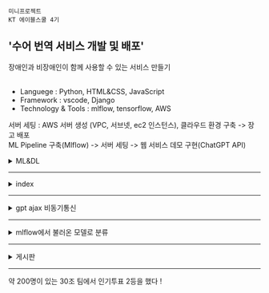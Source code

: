 `미니프로젝트`  
`KT 에이블스쿨 4기`<br>
<h2>'수어 번역 서비스 개발 및 배포'</h2>
장애인과 비장애인이 함께 사용할 수 있는 서비스 만들기
</div><br><br>


- Languege : Python, HTML&CSS, JavaScript
- Framework : vscode, Django
- Technology & Tools : mlflow, tensorflow, AWS


서버 세팅 : AWS 서버 생성 (VPC, 서브넷, ec2 인스턴스), 클라우드 환경 구축 -> 장고 배포<br>
ML Pipeline 구축(Mlflow) -> 서버 세팅 -> 웹 서비스 데모 구현(ChatGPT API)



<details>
    <summary>ML&DL</summary>
  
<img src="https://github.com/6eom9eun/AIVLE_miniProject_7/assets/104510730/109ad392-9a51-4726-9f17-4d745abfb322" width="800" height="400"/>

</details>

---
<details>
    <summary>index</summary>
  
![KakaoTalk_20231207_171725968](https://github.com/6eom9eun/AIVLE_miniProject_7/assets/104510730/22785714-8827-4840-9858-59639897557f)

</details>

---

<details>
    <summary>gpt ajax 비동기통신</summary>
  
![KakaoTalk_20231207_171725968_01](https://github.com/6eom9eun/AIVLE_miniProject_7/assets/104510730/97d63f9b-ef1c-40c8-9b6b-7bc0a1e63d9b)

</details>

---

<details>
    <summary>mlflow에서 불러온 모델로 분류</summary>
  
![KakaoTalk_20231207_171725968_02](https://github.com/6eom9eun/AIVLE_miniProject_7/assets/104510730/b15ba10b-dcbf-4fba-a77b-647163de2e28)

</details>


---

<details>
    <summary>게시판</summary>
  
![KakaoTalk_20231207_171725968_03](https://github.com/6eom9eun/AIVLE_miniProject_7/assets/104510730/32d13fbd-2966-411d-b6ab-48c543b92bec)



</details>

--- 

약 200명이 있는 30조 팀에서 인기투표 2등을 했다 !



